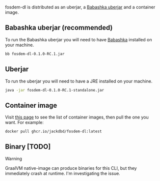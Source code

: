 fosdem-dl is distributed as an uberjar, a [Babashka uberjar](https://book.babashka.org/#_uberjar) and a container image.

## Babashka uberjar (recommended)

To run the Babashka uberjar you will need to have [Babashka](https://babashka.org/) installed on your machine.

```sh
bb fosdem-dl-0.1.0-RC.1.jar
```

## Uberjar

To run the uberjar you will need to have a JRE installed on your machine.

```sh
java -jar fosdem-dl-0.1.0-RC.1-standalone.jar
```

## Container image

Visit [this page](https://github.com/jackdbd/fosdem-dl/pkgs/container/fosdem-dl) to see the list of container images, then pull the one you want. For example:

```sh
docker pull ghcr.io/jackdbd/fosdem-dl:latest
```

## Binary [TODO]

> [!WARNING]
> GraalVM native-image can produce binaries for this CLI, but they immediately crash at runtime. I'm investigating the issue.
